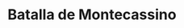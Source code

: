 ﻿---
title: "Batalla de Montecassino"
permalink: periodes_825.html
layout: periode
dataInici: 1944-01-04
dataFi: 1944-05-19
sidebar: periodes
pares:
  - id: 694
    title: "Italia Continental"
    dataInici: "(1943-09-03)"
    dataFi: "(1945-05-02)"

fills:
  - id: 826
    title: "Operación Diadema"
    dataInici: "(1944-05-11)"
    dataFi: "(1944-05-23)"

jocsPrincipals:
jocsEscenaris:
  - title: "Thunder at Cassino"
    bggId: 755
    dataInici: 1944-03-15
    dataFi: 1944-03-23

  - title: "S&T #071. The Battle for Cassino: Assaulting the Gustav Line, 1944 "
    bggId: 5996
    dataInici: 
    dataFi: 

jocsEpoca:
jocsEpocaEscenaris:
---
